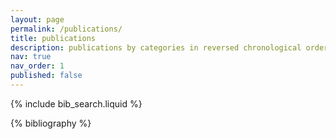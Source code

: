 ```yaml
---
layout: page
permalink: /publications/
title: publications
description: publications by categories in reversed chronological order. generated by jekyll-scholar.
nav: true
nav_order: 1
published: false
---
```


<!-- _pages/publications.md -->

<!-- Bibsearch Feature -->

{% include bib_search.liquid %}

<div class="publications">

{% bibliography %}

</div>
